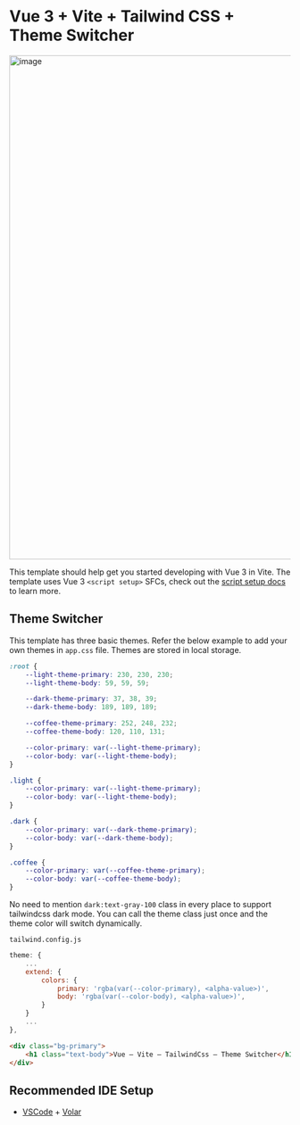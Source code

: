# Vue 3 + Vite + Tailwind CSS + Theme Switcher

<img width="904" alt="image" src="https://github.com/SujithJr/vue3-vite-tailwind-starter/assets/29048470/d3388890-ff2b-499e-9134-03aebc196f4c">

This template should help get you started developing with Vue 3 in Vite. The template uses Vue 3 `<script setup>` SFCs, check out the [script setup docs](https://vuejs.org/api/sfc-script-setup.html#sfc-script-setup) to learn more.

## Theme Switcher
This template has three basic themes. Refer the below example to add your own themes in `app.css` file.
Themes are stored in local storage.
```css
:root {
    --light-theme-primary: 230, 230, 230;
    --light-theme-body: 59, 59, 59;

    --dark-theme-primary: 37, 38, 39;
    --dark-theme-body: 189, 189, 189;

    --coffee-theme-primary: 252, 248, 232;
    --coffee-theme-body: 120, 110, 131;

    --color-primary: var(--light-theme-primary);
    --color-body: var(--light-theme-body);
}

.light {
    --color-primary: var(--light-theme-primary);
    --color-body: var(--light-theme-body);
}

.dark {
    --color-primary: var(--dark-theme-primary);
    --color-body: var(--dark-theme-body);
}

.coffee {
    --color-primary: var(--coffee-theme-primary);
    --color-body: var(--coffee-theme-body);
}
```

No need to mention `dark:text-gray-100` class in every place to support tailwindcss dark mode. You can call the theme class just once and the theme color will switch dynamically.

`tailwind.config.js`
```js
theme: {
    ...
    extend: {
        colors: {
            primary: 'rgba(var(--color-primary), <alpha-value>)',
            body: 'rgba(var(--color-body), <alpha-value>)',
        }
    }
    ...
},
```

```html
<div class="bg-primary">
    <h1 class="text-body">Vue — Vite — TailwindCss — Theme Switcher</h1>
</div>
```

## Recommended IDE Setup

- [VSCode](https://code.visualstudio.com/) + [Volar](https://marketplace.visualstudio.com/items?itemName=johnsoncodehk.volar)
